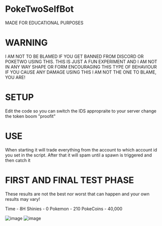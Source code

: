 # PokeTwoSelfBot
MADE FOR EDUCATIONAL PURPOSES
# WARNING
I AM NOT TO BE BLAMED IF YOU GET BANNED FROM DISCORD OR POKETWO USING THIS. THIS IS JUST A FUN EXPERIMENT AND I AM NOT IN ANY WAY SHAPE OR FORM ENCOURAGING THIS TYPE OF BEHAVIOUR
IF YOU CAUSE ANY DAMAGE USING THIS I AM NOT THE ONE TO BLAME, YOU ARE!
# SETUP
Edit the code so you can switch the IDS appropraite to your server
change the token
boom "proofit"
# USE
When starting it will trade everything from the account to which account id you set in the script.
After that it will spam until a spawn is triggered and then catch it

# FIRST AND FINAL TEST PHASE
These results are not the best nor worst that can happen and your own results may vary!

Time - 8H
Shinies - 0
Pokemon - 210
PokeCoins - 40,000

![image](https://user-images.githubusercontent.com/52569856/219900277-26c1d247-31c4-4cff-857a-504fdef70a71.png)
![image](https://user-images.githubusercontent.com/52569856/219900292-98ef2fe0-2fe4-4c34-a680-1b46bfeb016d.png)
